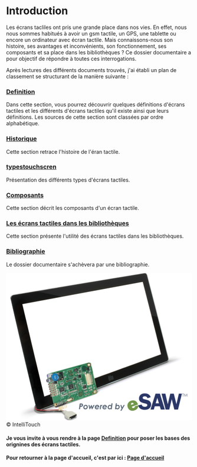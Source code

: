 #  Introduction 

Les écrans tacliles ont pris une grande place dans nos vies. En effet, nous nous sommes habitués à avoir un gsm tactile, un GPS, une tablette ou encore un ordinateur avec écran tactile. Mais connaissons-nous son histoire, ses avantages et inconvénients, son fonctionnement, ses composants et sa place dans les bibliothèques ? Ce dossier documentaire a pour objectif de répondre à toutes ces interrogations.

Après lectures des différents documents trouvés, j'ai établi un plan de classement se structurant de la manière suivante :

###  [Definition](Definition.md)

Dans cette section, vous pourrez découvrir quelques définitions d'écrans tactiles et les différents d'écrans tactiles qu'il existe ainsi que leurs définitions. Les sources de cette section sont classées par ordre alphabétique.

### [Historique](historique.md)

Cette section retrace l'histoire de l'éran tactile.

### [typestouchscren](typestouchscreen.md)

Présentation des différents types d'écrans tactiles.

### [Composants](Composants.md)

Cette section décrit les composants d'un écran tactile.

### [Les écrans tactiles dans les bibliothèques](Lesecranstactilesdanslesbibliotheques.md)

Cette section présente l'utilité des écrans tactiles dans les bibliothèques.


### [Bibliographie](Bibliographie) 

Le dossier documentaire s'achèvera par une bibliographie.


![touchscreen](IntelliTouch.png)
© IntelliTouch



#### Je vous invite à vous rendre à la page [Definition](Definition.md) pour poser les bases des orignines des écrans tactiles.

#### Pour retourner à la page d'accueil, c'est par ici : [Page d'accueil](Pagedaccueil.md)
   
